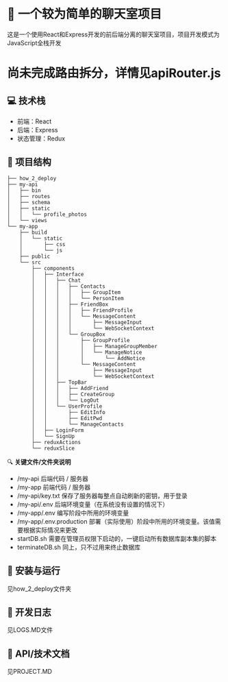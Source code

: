# 🚀 一个较为简单的聊天室项目

这是一个使用React和Express开发的前后端分离的聊天室项目，项目开发模式为JavaScript全栈开发

# 尚未完成路由拆分，详情见apiRouter.js

## 💻 技术栈

- 前端：React
- 后端：Express
- 状态管理：Redux

## 🔬 项目结构

```
├── how_2_deploy
├── my-api
│   ├── bin
│   ├── routes
│   ├── schema
│   ├── static
│   │   └── profile_photos
│   └── views
└── my-app
    ├── build
    │   └── static
    │       ├── css
    │       └── js
    ├── public
    └── src
        ├── components
        │   ├── Interface
        │   │   ├── Chat
        │   │   │   ├── Contacts
        │   │   │   │   ├── GroupItem
        │   │   │   │   └── PersonItem
        │   │   │   ├── FriendBox
        │   │   │   │   ├── FriendProfile
        │   │   │   │   └── MessageContent
        │   │   │   │       ├── MessageInput
        │   │   │   │       └── WebSocketContext
        │   │   │   └── GroupBox
        │   │   │       ├── GroupProfile
        │   │   │       │   ├── ManageGroupMember
        │   │   │       │   └── ManageNotice
        │   │   │       │       └── AddNotice
        │   │   │       └── MessageContent
        │   │   │           ├── MessageInput
        │   │   │           └── WebSocketContext
        │   │   ├── TopBar
        │   │   │   ├── AddFriend
        │   │   │   ├── CreateGroup
        │   │   │   └── LogOut
        │   │   └── UserProfile
        │   │       ├── EditInfo
        │   │       ├── EditPwd
        │   │       └── ManageContacts
        │   ├── LoginForm
        │   └── SignUp
        ├── reduxActions
        └── reduxSlice
```


🔍 **关键文件/文件夹说明**
- /my-api 后端代码 / 服务器
- /my-app 前端代码 / 服务器
- /my-api/key.txt 保存了服务器每整点自动刷新的密钥，用于登录
- /my-api/.env 后端环境变量（在系统没有设置的情况下）
- /my-app/.env 编写阶段中所用的环境变量
- /my-app/.env.production 部署（实际使用）阶段中所用的环境变量。该值需要根据实际情况来更改
- startDB.sh 需要在管理员权限下启动的，一键启动所有数据库副本集的脚本
- terminateDB.sh 同上，只不过用来终止数据库

## 💾 安装与运行

见how_2_deploy文件夹


## 📝 开发日志

见LOGS.MD文件

## 🔌 API/技术文档

见PROJECT.MD

